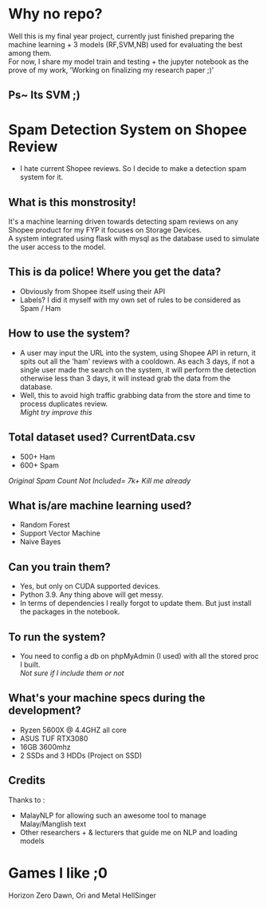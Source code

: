 # Why no repo?
Well this is my final year project, currently just finished preparing the machine learning + 3 models (RF,SVM,NB) used for evaluating the best among them. <br>
For now, I share my model train and testing + the jupyter notebook as the prove of my work, 'Working on finalizing my research paper ;)'
## Ps~ Its SVM ;)


# Spam Detection System on Shopee Review
- I hate current Shopee reviews. So I decide to make a detection spam system for it.


## What is this monstrosity!
It's a machine learning driven towards detecting spam reviews on any Shopee product for my FYP it focuses on Storage Devices. <br>
A system integrated using flask with mysql as the database used to simulate the user access to the model. <br>

## This is da police! Where you get the data?

- Obviously from Shopee itself using their API
- Labels? I did it myself with my own set of rules to be considered as Spam / Ham

## How to use the system?
- A user may input the URL into the system, using Shopee API in return, it spits out all the 'ham' reviews with a cooldown. As each 3 days, if not a single user made the search on the system, it will perform the detection otherwise less than 3 days, it will instead grab the data from the database.
- Well, this to avoid high traffic grabbing data from the store and time to process duplicates review. <br>
*Might try improve this*

## Total dataset used?  CurrentData.csv
- 500+ Ham
- 600+ Spam <br>

*Original Spam Count Not Included= 7k+ Kill me already*

## What is/are machine learning used?
- Random Forest
- Support Vector Machine
- Naive Bayes


## Can you train them?
- Yes, but only on CUDA supported devices. 
- Python 3.9. Any thing above will get messy.
- In terms of dependencies I really forgot to update them. But just install the packages in the notebook.

## To run the system?
- You need to config a db on phpMyAdmin (I used) with all the stored proc I built. <br>
*Not sure if I include them or not*

## What's your machine specs during the development?
- Ryzen 5600X @ 4.4GHZ all core
- ASUS TUF RTX3080
- 16GB 3600mhz
- 2 SSDs and 3 HDDs (Project on SSD)

## Credits
Thanks to :
- MalayNLP for allowing such an awesome tool to manage Malay/Manglish text
- Other researchers + & lecturers that guide me on NLP and loading models


# Games I like ;0
Horizon Zero Dawn, Ori and Metal HellSinger

